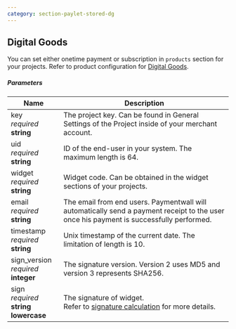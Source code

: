```yaml
---
category: section-paylet-stored-dg
---
```

## Digital Goods

You can set either onetime payment or subscription in ```products``` section for your projects. Refer to product configuration for [Digital Goods](/payments/widget/digital-goods).

##### Parameters

| Name | Description|
|---|---| 
|key<br> *required*<br> **string**| The project key. Can be found in General Settings of the Project inside of your merchant account. |
|uid<br> *required*<br> **string**| ID of the end-user in your system. The maximum length is 64.|
|widget<br> *required*<br> **string**| Widget code. Can be obtained in the widget sections of your projects.|
|email<br> *required*<br> **string**| The email from end users. Paymentwall will automatically send a payment receipt to the user once his payment is successfully performed.|
|timestamp<br> *required*<br> **string**| Unix timestamp of the current date. The limitation of length is 10. |
|sign_version<br> *required* <br>  **integer** | The signature version. Version 2 uses MD5 and version 3 represents SHA256.|
|sign<br> *required*<br> **string lowercase**|The signature of widget.<br> Refer to [signature calculation](/development/signature-calculation) for more details.|
